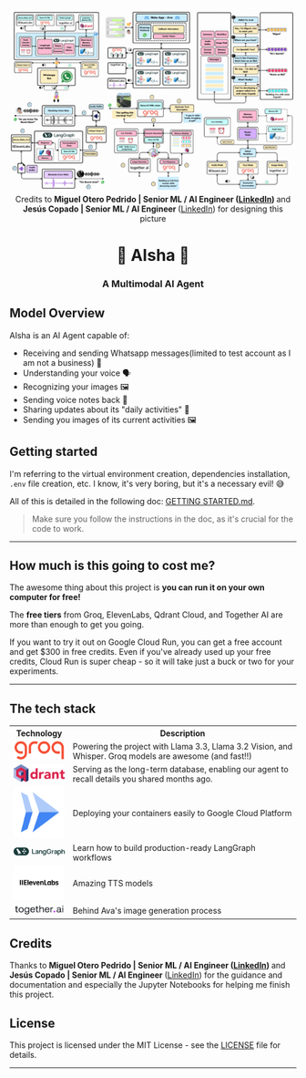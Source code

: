 <p align="center">
        <img alt="logo" src="img/ava_final_design.gif" width=1000 />
        Credits to <strong>Miguel Otero Pedrido | Senior ML / AI Engineer (<a href="https://www.linkedin.com/in/migueloteropedrido/">LinkedIn</a>) </strong> and <strong>Jesús Copado | Senior ML / AI Engineer </strong> (<a href="https://www.linkedin.com/in/copadojesus/">LinkedIn</a>) for designing this picture
    <h1 align="center">📱 AIsha 📱</h1>
    <h3 align="center">A Multimodal AI Agent</h3>
</p>

## Model Overview
AIsha is an AI Agent capable of:


* Receiving and sending Whatsapp messages(limited to test account as I am not a business) 📲
* Understanding your voice 🗣️
* Recognizing your images 🖼️
* Sending voice notes back 🎤
* Sharing updates about its "daily activities" 🚣
* Sending you images of its current activities 🖼️


## Getting started

I'm referring to the virtual environment creation, dependencies installation, `.env` file creation, etc. I know, it's very boring, but it's a necessary evil! 😅

All of this is detailed in the following doc: [GETTING STARTED.md](docs/GETTING_STARTED.md).

> Make sure you follow the instructions in the doc, as it's crucial for the code to work.
---

## How much is this going to cost me?

The awesome thing about this project is **you can run it on your own computer for free!**

The **free tiers** from Groq, ElevenLabs, Qdrant Cloud, and Together AI are more than enough to get you going.

If you want to try it out on Google Cloud Run, you can get a free account and get $300 in free credits. Even if you've already used up your free credits, Cloud Run is super cheap - so it will take just a buck or two for your experiments.

---

## The tech stack

<table>
  <tr>
    <th>Technology</th>
    <th>Description</th>
  </tr>
  <tr>
    <td><img src="img/groq_logo.png" width="100" alt="Groq Logo"/></td>
    <td>Powering the project with Llama 3.3, Llama 3.2 Vision, and Whisper. Groq models are awesome (and fast!!)</td>
  </tr>
  <tr>
    <td><img src="img/qdrant_logo.png" width="100" alt="Qdrant Logo"/></td>
    <td>Serving as the long-term database, enabling our agent to recall details you shared months ago.</td>
  </tr>
  <tr>
    <td><img src="img/cloud_run_logo.png" width="100" alt="Cloud Run Logo"/></td>
    <td>Deploying your containers easily to Google Cloud Platform</td>
  </tr>
  <tr>
    <td><img src="img/langgraph_logo.png" width="100" alt="LangGraph Logo"/></td>
    <td>Learn how to build production-ready LangGraph workflows</td>
  </tr>
  <tr>
    <td><img src="img/elevenlabs_logo.png" width="100" alt="ElevenLabs Logo"/></td>
    <td>Amazing TTS models</td>
  </tr>
  <tr>
    <td><img src="img/together_logo.png" width="100" alt="Together AI Logo"/></td>
    <td>Behind Ava's image generation process</td>
  </tr>
</table>


## Credits
Thanks to <strong>Miguel Otero Pedrido | Senior ML / AI Engineer (<a href="https://www.linkedin.com/in/migueloteropedrido/">LinkedIn</a>) </strong> and <strong>Jesús Copado | Senior ML / AI Engineer </strong> (<a href="https://www.linkedin.com/in/copadojesus/">LinkedIn</a>) for the guidance and documentation and especially the Jupyter Notebooks for helping me finish this project.

## License

This project is licensed under the MIT License - see the [LICENSE](LICENSE) file for details.

---

